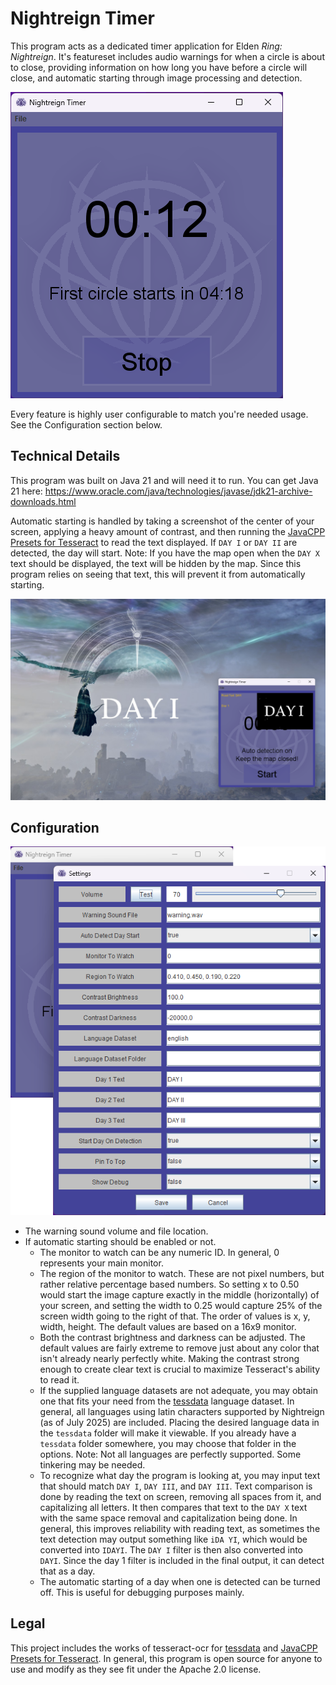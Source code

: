 # Nightreign Timer

This program acts as a dedicated timer application for Elden _Ring: Nightreign_. It's featureset includes audio warnings for when a circle is about to close, providing information on how long you have before a circle will close, and automatic starting through image processing and detection.

<img src="screenshots/timer_app.png" alt="Application">

Every feature is highly user configurable to match you're needed usage. See the Configuration section below.

## Technical Details

This program was built on Java 21 and will need it to run. You can get Java 21 here: https://www.oracle.com/java/technologies/javase/jdk21-archive-downloads.html

Automatic starting is handled by taking a screenshot of the center of your screen, applying a heavy amount of contrast, and then running the [JavaCPP Presets for Tesseract](https://github.com/bytedeco/javacpp-presets/tree/master/tesseract) to read the text displayed. If `DAY I` or `DAY II` are detected, the day will start. Note: If you have the map open when the `DAY X` text should be displayed, the text will be hidden by the map. Since this program relies on seeing that text, this will prevent it from automatically starting.

<img src="screenshots/day_detection.png" alt="Day Detection">

## Configuration
<img src="screenshots/settings_screen.png" alt="Settings">

- The warning sound volume and file location.
- If automatic starting should be enabled or not.
    - The monitor to watch can be any numeric ID. In general, 0 represents your main monitor.
    - The region of the monitor to watch. These are not pixel numbers, but rather relative percentage based numbers. So setting x to 0.50 would start the image capture exactly in the middle (horizontally) of your screen, and setting the width to 0.25 would capture 25% of the screen width going to the right of that. The order of values is x, y, width, height. The default values are based on a 16x9 monitor.
    - Both the contrast brightness and darkness can be adjusted. The default values are fairly extreme to remove just about any color that isn't already nearly perfectly white. Making the contrast strong enough to create clear text is crucial to maximize Tesseract's ability to read it.
    - If the supplied language datasets are not adequate, you may obtain one that fits your need from the [tessdata](https://github.com/tesseract-ocr/tessdata) language dataset. In general, all languages using latin characters supported by Nightreign (as of July 2025) are included. Placing the desired language data in the `tessdata` folder will make it viewable. If you already have a `tessdata` folder somewhere, you may choose that folder in the options. Note: Not all languages are perfectly supported. Some tinkering may be needed.
    - To recognize what day the program is looking at, you may input text that should match `DAY I`, `DAY III`, and `DAY III`. Text comparison is done by reading the text on screen, removing all spaces from it, and capitalizing all letters. It then compares that text to the `DAY X` text with the same space removal and capitalization being done. In general, this improves reliability with reading text, as sometimes the text detection may output something like `iDA YI`, which would be converted into `IDAYI`. The `DAY I` filter is then also converted into `DAYI`. Since the day 1 filter is included in the final output, it can detect that as a day.
    - The automatic starting of a day when one is detected can be turned off. This is useful for debugging purposes mainly.

## Legal
This project includes the works of tesseract-ocr for [tessdata](https://github.com/tesseract-ocr/tessdata) and [JavaCPP Presets for Tesseract](https://github.com/bytedeco/javacpp-presets/tree/master/tesseract). In general, this program is open source for anyone to use and modify as they see fit under the Apache 2.0 license.